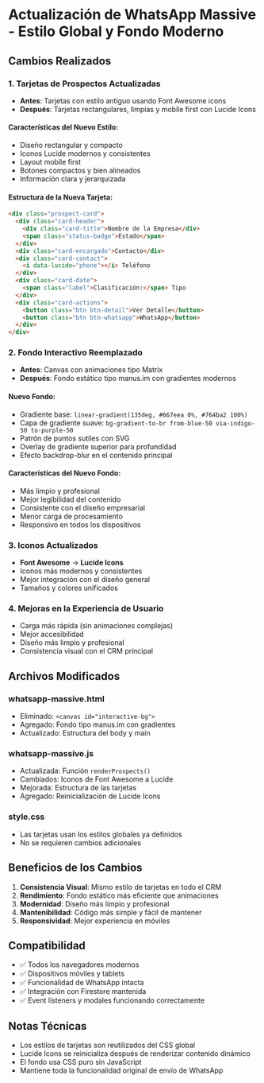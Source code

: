 # Actualización de WhatsApp Massive - Estilo Global y Fondo Moderno

## Cambios Realizados

### 1. Tarjetas de Prospectos Actualizadas
- **Antes**: Tarjetas con estilo antiguo usando Font Awesome icons
- **Después**: Tarjetas rectangulares, limpias y mobile first con Lucide Icons

#### Características del Nuevo Estilo:
- Diseño rectangular y compacto
- Iconos Lucide modernos y consistentes
- Layout mobile first
- Botones compactos y bien alineados
- Información clara y jerarquizada

#### Estructura de la Nueva Tarjeta:
```html
<div class="prospect-card">
  <div class="card-header">
    <div class="card-title">Nombre de la Empresa</div>
    <span class="status-badge">Estado</span>
  </div>
  <div class="card-encargado">Contacto</div>
  <div class="card-contact">
    <i data-lucide="phone"></i> Teléfono
  </div>
  <div class="card-date">
    <span class="label">Clasificación:</span> Tipo
  </div>
  <div class="card-actions">
    <button class="btn btn-detail">Ver Detalle</button>
    <button class="btn btn-whatsapp">WhatsApp</button>
  </div>
</div>
```

### 2. Fondo Interactivo Reemplazado
- **Antes**: Canvas con animaciones tipo Matrix
- **Después**: Fondo estático tipo manus.im con gradientes modernos

#### Nuevo Fondo:
- Gradiente base: `linear-gradient(135deg, #667eea 0%, #764ba2 100%)`
- Capa de gradiente suave: `bg-gradient-to-br from-blue-50 via-indigo-50 to-purple-50`
- Patrón de puntos sutiles con SVG
- Overlay de gradiente superior para profundidad
- Efecto backdrop-blur en el contenido principal

#### Características del Nuevo Fondo:
- Más limpio y profesional
- Mejor legibilidad del contenido
- Consistente con el diseño empresarial
- Menor carga de procesamiento
- Responsivo en todos los dispositivos

### 3. Iconos Actualizados
- **Font Awesome** → **Lucide Icons**
- Iconos más modernos y consistentes
- Mejor integración con el diseño general
- Tamaños y colores unificados

### 4. Mejoras en la Experiencia de Usuario
- Carga más rápida (sin animaciones complejas)
- Mejor accesibilidad
- Diseño más limpio y profesional
- Consistencia visual con el CRM principal

## Archivos Modificados

### whatsapp-massive.html
- Eliminado: `<canvas id="interactive-bg">`
- Agregado: Fondo tipo manus.im con gradientes
- Actualizado: Estructura del body y main

### whatsapp-massive.js
- Actualizada: Función `renderProspects()`
- Cambiados: Iconos de Font Awesome a Lucide
- Mejorada: Estructura de las tarjetas
- Agregado: Reinicialización de Lucide Icons

### style.css
- Las tarjetas usan los estilos globales ya definidos
- No se requieren cambios adicionales

## Beneficios de los Cambios

1. **Consistencia Visual**: Mismo estilo de tarjetas en todo el CRM
2. **Rendimiento**: Fondo estático más eficiente que animaciones
3. **Modernidad**: Diseño más limpio y profesional
4. **Mantenibilidad**: Código más simple y fácil de mantener
5. **Responsividad**: Mejor experiencia en móviles

## Compatibilidad

- ✅ Todos los navegadores modernos
- ✅ Dispositivos móviles y tablets
- ✅ Funcionalidad de WhatsApp intacta
- ✅ Integración con Firestore mantenida
- ✅ Event listeners y modales funcionando correctamente

## Notas Técnicas

- Los estilos de tarjetas son reutilizados del CSS global
- Lucide Icons se reinicializa después de renderizar contenido dinámico
- El fondo usa CSS puro sin JavaScript
- Mantiene toda la funcionalidad original de envío de WhatsApp 